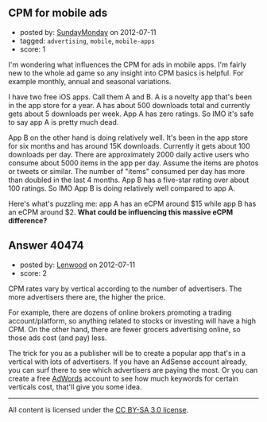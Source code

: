 ## CPM for mobile ads

- posted by: [SundayMonday](https://stackexchange.com/users/-1/15881-sundaymonday) on 2012-07-11
- tagged: `advertising`, `mobile`, `mobile-apps`
- score: 1

I'm wondering what influences the CPM for ads in mobile apps. I'm fairly new to the whole ad game so any insight into CPM basics is helpful. For example monthly, annual and seasonal variations.

I have two free iOS apps. Call them A and B. A is a novelty app that's been in the app store for a year. A has about 500 downloads total and currently gets about 5 downloads per week. App A has zero ratings. So IMO it's safe to say app A is pretty much dead.

App B on the other hand is doing relatively well. It's been in the app store for six months and has around 15K downloads. Currently it gets about 100 downloads per day. There are approximately 2000 daily active users who consume about 5000 items in the app per day. Assume the items are photos or tweets or similar. The number of "items" consumed per day has more than doubled in the last 4 months. App B has a five-star rating over about 100 ratings. So IMO App B is doing relatively well compared to app A.

Here's what's puzzling me: app A has an eCPM around $15 while app B has an eCPM around $2. **What could be influencing this massive eCPM difference?**


## Answer 40474

- posted by: [Lenwood](https://stackexchange.com/users/-1/18723-lenwood) on 2012-07-11
- score: 2

<p>CPM rates vary by vertical according to the number of advertisers. The more advertisers there are, the higher the price.</p>

<p>For example, there are dozens of online brokers promoting a trading account/platform, so anything related to stocks or investing will have a high CPM. On the other hand, there are fewer grocers advertising online, so those ads cost (and pay) less.</p>

<p>The trick for you as a publisher will be to create a popular app that's in a vertical with lots of advertisers. If you have an AdSense account already, you can surf there to see which advertisers are paying the most. Or you can create a free <a href="http://adwords.google.com/" rel="nofollow">AdWords</a> account to see how much keywords for certain verticals cost, that'll give you some idea.</p>




---

All content is licensed under the [CC BY-SA 3.0 license](https://creativecommons.org/licenses/by-sa/3.0/).

